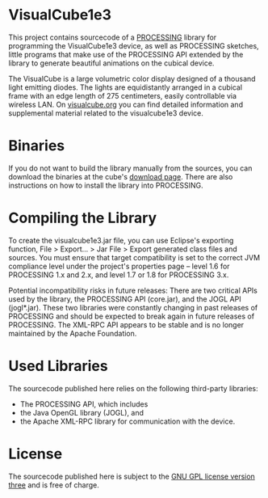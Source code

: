 # VisualCube1e3
This project contains sourcecode of a [PROCESSING](https://processing.org) library for programming the VisualCube1e3 device, as well as PROCESSING sketches, little programs that make use of the PROCESSING API extended by the library to generate beautiful animations on the cubical device.

The VisualCube is a large volumetric color display designed of a thousand light emitting diodes. The lights are equidistantly arranged in a cubical frame with an edge length of 275 centimeters, easily controllable via wireless LAN. On [visualcube.org](http://www.visualcube.org) you can find detailed information and supplemental material related to the visualcube1e3 device.

# Binaries
If you do not want to build the library manually from the sources, you can download the binaries at the cube's [download page](http://visualcube.org/1e3/?page_id=18). There are also instructions on how to install the library into PROCESSING.

# Compiling the Library
To create the visualcube1e3.jar file, you can use Eclipse's exporting function, File > Export... > Jar File > Export generated class files and sources. You must ensure that target compatibility is set to the correct JVM compliance level under the project's properties page – level 1.6 for PROCESSING 1.x and 2.x, and level 1.7 or 1.8 for PROCESSING 3.x.

Potential incompatibility risks in future releases: There are two critical APIs used by the library, the PROCESSING API (core.jar), and the JOGL API (jogl*.jar). These two libraries were constantly changing in past releases of PROCESSING and should be expected to break again in future releases of PROCESSING. The XML-RPC API appears to be stable and is no longer maintained by the Apache Foundation.

# Used Libraries
The sourcecode published here relies on the following third-party libraries:

* The PROCESSING API, which includes
* the Java OpenGL library (JOGL), and
* the Apache XML-RPC library for communication with the device.

# License
The sourcecode published here is subject to the [GNU GPL license version three](http://www.gnu.org/licenses/gpl-3.0.en.html) and is free of charge.
